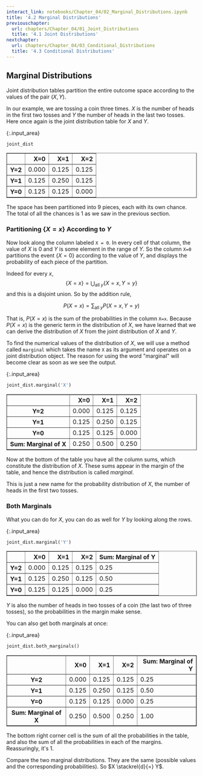 ```yaml
---
interact_link: notebooks/Chapter_04/02_Marginal_Distributions.ipynb
title: '4.2 Marginal Distributions'
previouschapter:
  url: chapters/Chapter_04/01_Joint_Distributions
  title: '4.1 Joint Distributions'
nextchapter:
  url: chapters/Chapter_04/03_Conditional_Distributions
  title: '4.3 Conditional Distributions'
---
```


## Marginal Distributions ##

Joint distribution tables partition the entire outcome space according to the values of the pair $(X, Y)$.

In our example, we are tossing a coin three times. $X$ is the number of heads in the first two tosses and $Y$ the number of heads in the last two tosses. Here once again is the joint distribution table for $X$ and $Y$.


{:.input_area}
```python
joint_dist
```




<div markdown="0">
<div>
<table border="1" class="dataframe">
  <thead>
    <tr style="text-align: right;">
      <th></th>
      <th>X=0</th>
      <th>X=1</th>
      <th>X=2</th>
    </tr>
  </thead>
  <tbody>
    <tr>
      <th>Y=2</th>
      <td>0.000</td>
      <td>0.125</td>
      <td>0.125</td>
    </tr>
    <tr>
      <th>Y=1</th>
      <td>0.125</td>
      <td>0.250</td>
      <td>0.125</td>
    </tr>
    <tr>
      <th>Y=0</th>
      <td>0.125</td>
      <td>0.125</td>
      <td>0.000</td>
    </tr>
  </tbody>
</table>
</div>
</div>



The space has been partitioned into 9 pieces, each with its own chance. The total of all the chances is 1 as we saw in the previous section.

### Partitioning $\{X = x \}$ According to $Y$ ###
Now look along the column labeled `X = 0`. In every cell of that column, the value of $X$ is 0 and $Y$ is some element in the range of $Y$. So the column `X=0` partitions the event $\{X = 0\}$ according to the value of $Y$, and displays the probability of each piece of the partition.

Indeed for every $x$,
$$
\{X = x \} = \bigcup_{\text{all } y} \{X = x, Y = y\}
$$
and this is a disjoint union. So by the addition rule,

$$
P(X = x) = \sum_{\text{all } y} P(X = x, Y = y)
$$

That is, $P(X = x)$ is the sum of the probabilities in the column `X=x`. Because $P(X = x)$ is the generic term in the distribution of $X$, we have learned that we can derive the distribution of $X$ from the joint distribution of $X$ and $Y$.

To find the numerical values of the distribution of $X$, we will use a method called `marginal` which takes the name `X` as its argument and operates on a joint distribution object. The reason for using the word "marginal" will become clear as soon as we see the output.


{:.input_area}
```python
joint_dist.marginal('X')
```




<div markdown="0">
<div>
<table border="1" class="dataframe">
  <thead>
    <tr style="text-align: right;">
      <th></th>
      <th>X=0</th>
      <th>X=1</th>
      <th>X=2</th>
    </tr>
  </thead>
  <tbody>
    <tr>
      <th>Y=2</th>
      <td>0.000</td>
      <td>0.125</td>
      <td>0.125</td>
    </tr>
    <tr>
      <th>Y=1</th>
      <td>0.125</td>
      <td>0.250</td>
      <td>0.125</td>
    </tr>
    <tr>
      <th>Y=0</th>
      <td>0.125</td>
      <td>0.125</td>
      <td>0.000</td>
    </tr>
    <tr>
      <th>Sum: Marginal of X</th>
      <td>0.250</td>
      <td>0.500</td>
      <td>0.250</td>
    </tr>
  </tbody>
</table>
</div>
</div>



Now at the bottom of the table you have all the column sums, which constitute the distribution of $X$. These sums appear in the margin of the table, and hence the distribution is called *marginal*. 

This is just a new name for the probability distribution of $X$, the number of heads in the first two tosses. 

### Both Marginals ###
What you can do for $X$, you can do as well for $Y$ by looking along the rows.


{:.input_area}
```python
joint_dist.marginal('Y')
```




<div markdown="0">
<div>
<table border="1" class="dataframe">
  <thead>
    <tr style="text-align: right;">
      <th></th>
      <th>X=0</th>
      <th>X=1</th>
      <th>X=2</th>
      <th>Sum: Marginal of Y</th>
    </tr>
  </thead>
  <tbody>
    <tr>
      <th>Y=2</th>
      <td>0.000</td>
      <td>0.125</td>
      <td>0.125</td>
      <td>0.25</td>
    </tr>
    <tr>
      <th>Y=1</th>
      <td>0.125</td>
      <td>0.250</td>
      <td>0.125</td>
      <td>0.50</td>
    </tr>
    <tr>
      <th>Y=0</th>
      <td>0.125</td>
      <td>0.125</td>
      <td>0.000</td>
      <td>0.25</td>
    </tr>
  </tbody>
</table>
</div>
</div>



$Y$ is also the number of heads in two tosses of a coin (the last two of three tosses), so the probabilities in the margin make sense.

You can also get both marginals at once:


{:.input_area}
```python
joint_dist.both_marginals()
```




<div markdown="0">
<div>
<table border="1" class="dataframe">
  <thead>
    <tr style="text-align: right;">
      <th></th>
      <th>X=0</th>
      <th>X=1</th>
      <th>X=2</th>
      <th>Sum: Marginal of Y</th>
    </tr>
  </thead>
  <tbody>
    <tr>
      <th>Y=2</th>
      <td>0.000</td>
      <td>0.125</td>
      <td>0.125</td>
      <td>0.25</td>
    </tr>
    <tr>
      <th>Y=1</th>
      <td>0.125</td>
      <td>0.250</td>
      <td>0.125</td>
      <td>0.50</td>
    </tr>
    <tr>
      <th>Y=0</th>
      <td>0.125</td>
      <td>0.125</td>
      <td>0.000</td>
      <td>0.25</td>
    </tr>
    <tr>
      <th>Sum: Marginal of X</th>
      <td>0.250</td>
      <td>0.500</td>
      <td>0.250</td>
      <td>1.00</td>
    </tr>
  </tbody>
</table>
</div>
</div>



The bottom right corner cell is the sum of all the probabilities in the table, and also the sum of all the probabilities in each of the margins. Reassuringly, it's 1.

Compare the two marginal distributions. They are the same (possible values and the corresponding probabilities). So $X \stackrel{d}{=} Y$.
